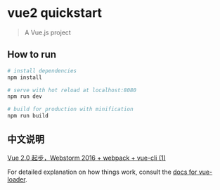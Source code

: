 # vue2 quickstart

> A Vue.js project

## How to run

``` bash
# install dependencies
npm install

# serve with hot reload at localhost:8080
npm run dev

# build for production with minification
npm run build
```

## 中文说明
[Vue 2.0 起步，Webstorm 2016 + webpack + vue-cli (1)](http://www.jianshu.com/p/ab778fde3b99)

For detailed explanation on how things work, consult the [docs for vue-loader](http://vuejs.github.io/vue-loader).
